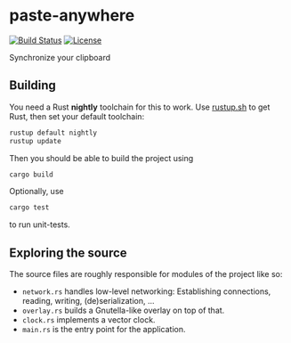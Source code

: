 # paste-anywhere

[![Build Status](https://api.travis-ci.org/mrd0ll4r/paste-anywhere.svg?branch=master)](https://travis-ci.org/mrd0ll4r/paste-anywhere)
[![License](https://img.shields.io/badge/license-MIT-blue.svg)](https://opensource.org/licenses/MIT)

Synchronize your clipboard

## Building
You need a Rust __nightly__ toolchain for this to work.
Use [rustup.sh](https://rustup.rs/) to get Rust, then set your default toolchain:

```sh
rustup default nightly
rustup update
```

Then you should be able to build the project using
```sh
cargo build
```

Optionally, use
```sh
cargo test
```
to run unit-tests.

## Exploring the source
The source files are roughly responsible for modules of the project like so:

- `network.rs` handles low-level networking:
    Establishing connections, reading, writing, (de)serialization, ...
- `overlay.rs` builds a Gnutella-like overlay on top of that.
- `clock.rs` implements a vector clock.
- `main.rs` is the entry point for the application.